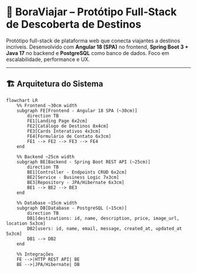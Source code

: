 # 🚀 BoraViajar – Protótipo Full-Stack de Descoberta de Destinos

Protótipo full-stack de plataforma web que conecta viajantes a destinos incríveis. Desenvolvido com **Angular 18 (SPA)** no frontend, **Spring Boot 3 + Java 17** no backend e **PostgreSQL** como banco de dados. Foco em escalabilidade, performance e UX.

---

## 🏗 Arquitetura do Sistema

```mermaid
flowchart LR
    %% Frontend ~30cm width
    subgraph FE[Frontend - Angular 18 SPA (~30cm)]
        direction TB
        FE1[Landing Page 6x2cm]
        FE2[Catálogo de Destinos 8x4cm]
        FE3[Cards Interativos 4x3cm]
        FE4[Formulário de Contato 6x3cm]
        FE1 --> FE2 --> FE3 --> FE4
    end

    %% Backend ~25cm width
    subgraph BE[Backend - Spring Boot REST API (~25cm)]
        direction TB
        BE1[Controller - Endpoints CRUD 6x2cm]
        BE2[Service - Business Logic 7x3cm]
        BE3[Repository - JPA/Hibernate 6x3cm]
        BE1 --> BE2 --> BE3
    end

    %% Database ~15cm width
    subgraph DB[Database - PostgreSQL (~15cm)]
        direction TB
        DB1[destinations: id, name, description, price, image_url, location 5x3cm]
        DB2[users: id, name, email, message, created_at, updated_at 5x3cm]
        DB1 --> DB2
    end

    %% Integrações
    FE -->|HTTP REST API| BE
    BE -->|JPA/Hibernate| DB
